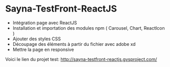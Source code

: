 # Sayna-TestFront-ReactJS

- Intégration page avec ReactJS
- Installation et importation des modules npm ( Carousel, Chart, ReactIcon )
- Ajouter des styles CSS
- Découpage des éléments à partir du fichier avec adobe xd
- Mettre la page en responsive

Voici le lien du projet test:
http://sayna-testfront-reactjs.gvsproject.com/
